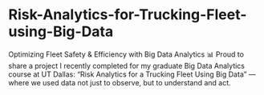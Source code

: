 # Risk-Analytics-for-Trucking-Fleet-using-Big-Data
Optimizing Fleet Safety &amp; Efficiency with Big Data Analytics 📊 Proud to share a project I recently completed for my graduate Big Data Analytics course at UT Dallas: “Risk Analytics for a Trucking Fleet Using Big Data” — where we used data not just to observe, but to understand and act.
